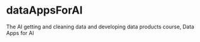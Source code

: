 # dataAppsForAI
The AI getting and cleaning data and developing data products course, Data Apps for AI
